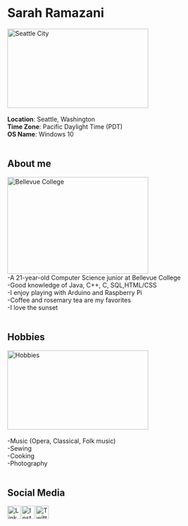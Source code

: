 # Sarah Ramazani
 <left><img float = "right" src="https://www.gannett-cdn.com/presto/2019/02/01/USAT/2af52e69-3fd1-4438-99d7-487a9b51d03c-GettyImages-878868924.jpg"
     width="320" height="180" title="Seattle City" alt="Seattle City"/>  
 </left>    
**Location**: Seattle, Washington
<br />**Time Zone**: Pacific Daylight Time (PDT)
<br />**OS Name**: Windows 10
<br />
<br />

## About me
<left><img float = "right" src="https://images.squarespace-cdn.com/content/v1/57c0bfcd20099e1e8b2a7d57/1535566696717-73A6MSOS5GCTNNIQOUJ4/ke17ZwdGBToddI8pDm48kBV2fDZA8bP3r7mhBL3c5I4UqsxRUqqbr1mOJYKfIPR7LoDQ9mXPOjoJoqy81S2I8N_N4V1vUb5AoIIIbLZhVYy7Mythp_T-mtop-vrsUOmeInPi9iDjx9w8K4ZfjXt2dqBOk1EnYZ5fR8xNLdCF2JLK9xiqdmmEv8uiBKTr9tDsCjLISwBs8eEdxAxTptZAUg/bellevuecollege2.png"
     width="320" height="220" title="Bellevue College" alt="Bellevue College"/>
 </left>    
-A 21-year-old Computer Science junior at Bellevue College
<br />-Good knowledge of Java, C++, C, SQL,HTML/CSS
<br />-I enjoy playing with Arduino and Raspberry Pi
<br />-Coffee and rosemary tea are my favorites
<br />-I love the sunset
<br />
<br />

## Hobbies
<left><img float = "right" src="https://res.cloudinary.com/twenty20/private_images/t_watermark-criss-cross-10/v1563208010000/photosp/8e17f3bd-1e45-4dd2-8c0c-d35aa57139e5/stock-photo-still-life-wood-morning-coffee-leisure-hobby-knitting-needlework-hygge-8e17f3bd-1e45-4dd2-8c0c-d35aa57139e5.jpg"
     width="320" height="180" title="Hobbies" alt="Hobbies"/>   
 </left>    
-Music (Opera, Classical, Folk music)
<br />-Sewing
<br />-Cooking
<br />-Photography
<br />
<br />

## Social Media  
 <a href="https://www.linkedin.com/in/sarah-ramazani/">
   <img src="https://upload.wikimedia.org/wikipedia/commons/thumb/e/e9/Linkedin_icon.svg/1024px-Linkedin_icon.svg.png"
     width="30" height="30" title="LinkedIn" alt="LinkedIn"
     style="float: left; margin-right: 2px;" />
 </a>
     
 <a href="https://instagram.com/sarahramazani1">
    <img src="https://encrypted-tbn0.gstatic.com/images?q=tbn%3AANd9GcRLc6VxhF9bp55zAtF5XZkAdKLRUMHmQidGVu2yM7Iwu1uVJ6d0&usqp=CAU"
     width="30" height="30" title="Instagram" alt="Instagram"
     style="float: left; margin-right: 2px;" /> 
  </a>
  
  <a href="https://twitter.com/RamazaniSarah" >
    <img src="https://encrypted-tbn0.gstatic.com/images?q=tbn%3AANd9GcTMmvVVQlY-JZwJgB5h80sAKggGxcjO35rCSIgQCrDH86qBRNzU&usqp=CAU"
     width="30" height="30" title="Twitter" alt="Twitter"
     style="float: left; margin-right: 2px;" />
  </a>   
     
